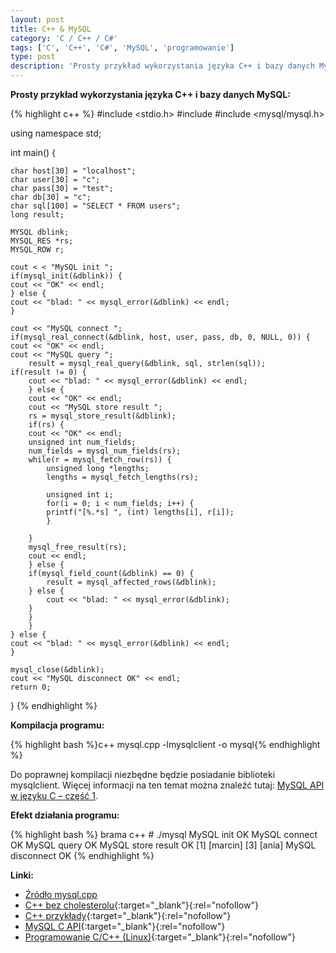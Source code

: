 ```yaml
---
layout: post
title: C++ & MySQL
category: 'C / C++ / C#'
tags: ['C', 'C++', 'C#', 'MySQL', 'programowanie']
type: post
description: 'Prosty przykład wykorzystania języka C++ i bazy danych MySQL'
---
```

__Prosty przykład wykorzystania języka C++ i bazy danych MySQL:__

{% highlight c++ %}
#include <stdio.h>
#include <iostream>
#include <mysql/mysql.h>

using namespace std;

int main() {

    char host[30] = "localhost";
    char user[30] = "c";
    char pass[30] = "test";
    char db[30] = "c";
    char sql[100] = "SELECT * FROM users";
    long result;
        
    MYSQL dblink;
    MYSQL_RES *rs;
    MYSQL_ROW r;
    
    cout < < "MySQL init ";
    if(mysql_init(&dblink)) {
	cout << "OK" << endl;
    } else {
	cout << "blad: " << mysql_error(&dblink) << endl;
    }
    
    cout << "MySQL connect ";
    if(mysql_real_connect(&dblink, host, user, pass, db, 0, NULL, 0)) {
	cout << "OK" << endl;
	cout << "MySQL query ";
        result = mysql_real_query(&dblink, sql, strlen(sql));
	if(result != 0) {
	    cout << "blad: " << mysql_error(&dblink) << endl;
        } else {
	    cout << "OK" << endl;
	    cout << "MySQL store result ";
	    rs = mysql_store_result(&dblink);
	    if(rs) {
		cout << "OK" << endl;
		unsigned int num_fields;
		num_fields = mysql_num_fields(rs);
		while(r = mysql_fetch_row(rs)) {
		    unsigned long *lengths;
		    lengths = mysql_fetch_lengths(rs);
		    
		    unsigned int i;
		    for(i = 0; i < num_fields; i++) {
			printf("[%.*s] ", (int) lengths[i], r[i]);
		    }

		}
		mysql_free_result(rs);
		cout << endl;
	    } else {
		if(mysql_field_count(&dblink) == 0) {
		    result = mysql_affected_rows(&dblink);
		} else {
		    cout << "blad: " << mysql_error(&dblink);
		}
	    }
        }
    } else {
	cout << "blad: " << mysql_error(&dblink) << endl;
    }

    mysql_close(&dblink);
    cout << "MySQL disconnect OK" << endl;    
    return 0;
}
{% endhighlight %}

__Kompilacja programu:__

{% highlight bash %}c++ mysql.cpp -lmysqlclient -o mysql{% endhighlight %}

Do poprawnej kompilacji niezbędne będzie posiadanie biblioteki mysqlclient. Więcej informacji na ten temat można znaleźć tutaj: [MySQL API w języku C – część 1](/2008/03/06/mysql-api-w-jezyku-c-czesc-1/).

__Efekt działania programu:__

{% highlight bash %}
brama c++ # ./mysql
MySQL init OK
MySQL connect OK
MySQL query OK
MySQL store result OK
[1] [marcin] [3] [ania]
MySQL disconnect OK
{% endhighlight %}

__Linki:__

- [Źródło mysql.cpp](/public/uploads/2008/06/mysql.cpp)
- [C++ bez cholesterolu](http://www.intercon.pl/~sektor/cbx/){:target="_blank"}{:rel="nofollow"}
- [C++ przykłady](http://programowanie-linux.wikidot.com/c-c:przykladycpp){:target="_blank"}{:rel="nofollow"}
- [MySQL C API](http://dev.mysql.com/doc/refman/5.0/en/c.html){:target="_blank"}{:rel="nofollow"}
- [Programowanie C/C++ (Linux)](http://www.opcode.eu.org/c_cpp/){:target="_blank"}{:rel="nofollow"}

